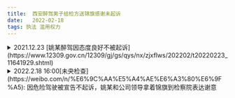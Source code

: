 ```yaml
---
title:  西安醉驾男子给检方送锦旗感谢未起诉
date:   2022-02-18
tags: 执法 滥用权力
---
```

<details markdown=1><summary markdown="span">2021.12.23 [姚某醉驾因态度良好不被起诉](https://www.12309.gov.cn/12309/gj/gs/qys/nx/zjxflws/202202/t20220223_11641929.shtml)</summary>
甘肃省宁县人民检察院

不起诉决定书

宁检刑不诉〔2021〕58号

被不起诉人姚某某，男性，1973年\*月\*日出生，公民身份号码6228261973\*\*\*\*\*\*\*\*，汉族，专科毕业，宁县\*\*\*\*，户籍所在地甘肃省庆阳市宁县新宁镇\*\*\*\*号，住甘肃省庆阳市宁县新宁镇\*\*\*\*室，因涉嫌危险驾驶罪，于2021年10月15日被宁县公安局刑事拘留，2021年10月18日取保候审。  
本案由宁县公安局侦查终结，以被不起诉人姚某某涉嫌危险驾驶罪，于2021年11月25日向本院移送起诉。本院受理后，已告知被不起诉人有权委托辩护人和认罪认罚可能导致的法律后果，依法讯问了被不起诉人，听取了被不起诉人及值班律师的意见，审查了全部案件材料，核查了案件事实与证据。

经本院依法审查查明：  
2021年10月6日17时48分许，举报人王某某电话报称：在宁县县城宁州三路（\*\*\*\*门前）路段一辆号牌陕\*\*\*\*3的小型汽车，倒车时与他的甘\*\*\*\*8号车相撞造成交通事故，无人员受伤，对方驾驶员有酒驾嫌疑，请求出警。2021年10月6日17时55分许民警张某某、王某甲赴现场处置警情。经使用呼气式酒精测试仪对陕\*\*\*\*3号牌的车辆驾驶人姚某某进行酒精含量检测，结果为175mg/100ml，2021年10月7日经甘肃中诚司法鉴定所甘中诚司鉴所【2021】毒鉴字第1065号鉴定意见书鉴定为：姚某某血液中乙醇平均含量为150.03mg/100ml，属醉酒驾驶。

认定上述事实的证据有：  
1.被不起诉人的供述与辩解；   2.证人证言；  
3.鉴定意见；                 4.其他相关书证。

本院认为，姚某某实施了《中华人民共和国刑法》第一百三十三条之一之一款二项规定的行为，应当以危险驾驶罪追究其刑事责任。**鉴于其系初犯、偶犯，且自愿认罪认罚，犯罪情节轻微**。根据《中华人民共和国刑法》第三十七条的规定，不需要判处刑罚。依据《中华人民共和国刑事诉讼法》第一百七十七条第二款的规定，决定对姚某某不起诉。

被不起诉人如不服本决定，可以自收到本决定书后七日内向本院申诉。  
被害人如不服本决定，可以自收到本决定书后七日以内向宁县人民检察院申诉，请求提起公诉；也可以不经申诉，直接向宁县人民法院提起自诉。  
宁县人民检察院  
2021年12月23日
</details>

<details markdown=1><summary markdown='span'>2022.2.18 16:00[未央检查](https://weibo.com/n/%E6%9C%AA%E5%A4%AE%E6%A3%80%E6%9F%A5): ​因危险驾驶被宣告不起诉，姚某和公司领导拿着锦旗到检察院表达谢意</summary>
【一面锦旗就是一片民心】近日，因危险驾驶被宣告不起诉的姚某和所在公司领导拿着一面写有“公正检察，执法为民；法亦有情，温暖人心“的锦旗，来到未央区人民检察院表达谢意。  
![](1.jpg)
</details>